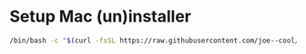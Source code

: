 # Setup Mac (un)installer

```bash
/bin/bash -c "$(curl -fsSL https://raw.githubusercontent.com/joe--cool/mac-setup-install/master/install.sh)"
```
